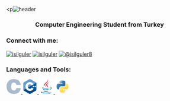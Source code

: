 <p![header](https://capsule-render.vercel.app/api?type=cylinder&color=auto&height=150&section=header&text=Hi!%20I'm%20Işıl👋&fontSize=45&animation=scaleIn)
</p>


<h3 align="center">Computer Engineering Student from Turkey</h3>

<h3 align="left">Connect with me:</h3>
<p align="left">
<a href="https://linkedin.com/in/isilguler" target="blank"><img align="center" src="https://cdn.jsdelivr.net/npm/simple-icons@3.0.1/icons/linkedin.svg" alt="isilguler" height="30" width="40" /></a>
<a href="https://kaggle.com/isilguler" target="blank"><img align="center" src="https://cdn.jsdelivr.net/npm/simple-icons@3.0.1/icons/kaggle.svg" alt="isilguler" height="30" width="40" /></a>
<a href="https://medium.com/@isilguler8" target="blank"><img align="center" src="https://cdn.jsdelivr.net/npm/simple-icons@3.0.1/icons/medium.svg" alt="@isilguler8" height="30" width="40" /></a>
</p>

<h3 align="left">Languages and Tools:</h3>
<p align="left"> <a href="https://www.cprogramming.com/" target="_blank"> <img src="https://raw.githubusercontent.com/devicons/devicon/master/icons/c/c-original.svg" alt="c" width="40" height="40"/> </a> <a href="https://www.w3schools.com/cpp/" target="_blank"> <img src="https://raw.githubusercontent.com/devicons/devicon/master/icons/cplusplus/cplusplus-original.svg" alt="cplusplus" width="40" height="40"/> </a> <a href="https://www.java.com" target="_blank"> <img src="https://raw.githubusercontent.com/devicons/devicon/master/icons/java/java-original.svg" alt="java" width="40" height="40"/> </a> <a href="https://www.python.org" target="_blank"> <img src="https://raw.githubusercontent.com/devicons/devicon/master/icons/python/python-original.svg" alt="python" width="40" height="40"/> </a> </p>


<!--
**islgulerr/islgulerr** is a ✨ _special_ ✨ repository because its `README.md` (this file) appears on your GitHub profile.
- 🌱 I’m currently learning ...
- 👯 I’m looking to collaborate on ...
- 🤔 I’m looking for help with ...
- 💬 Ask me about ... 
- 😄 Pronouns: ...
- ⚡ Fun fact: ...
-->

